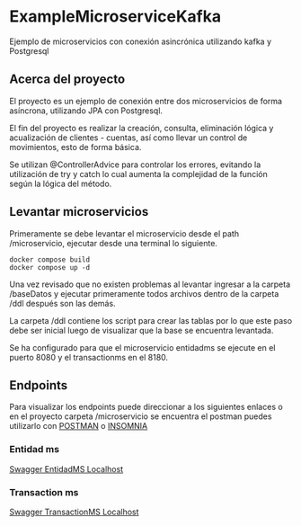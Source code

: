 # ExampleMicroserviceKafka
Ejemplo de microservicios con conexión asincrónica utilizando kafka y Postgresql

## Acerca del proyecto
El proyecto es un ejemplo de conexión entre dos microservicios de forma asíncrona, utilizando JPA con Postgresql.

El fin del proyecto es realizar la creación, consulta, eliminación lógica y acualización de clientes - cuentas, así como llevar un control de movimientos, esto de forma básica.

Se utilizan @ControllerAdvice para controlar los errores, evitando la utilización de try y catch lo cual aumenta la complejidad de la función según la lógica del método.


## Levantar microservicios
Primeramente se debe levantar el microservicio desde el path /microservicio, ejecutar desde una terminal lo siguiente.

```
docker compose build
docker compose up -d
```

Una vez revisado que no existen problemas al levantar ingresar a la carpeta /baseDatos y ejecutar primeramente todos archivos dentro de la carpeta /ddl después son las demás.

La carpeta /ddl contiene los script para crear las tablas por lo que este paso debe ser inicial luego de visualizar que la base se encuentra levantada.

Se ha configurado para que el microservicio entidadms se ejecute en el puerto 8080 y el transactionms en el 8180.

## Endpoints
Para visualizar los endpoints puede direccionar a los siguientes enlaces o en el proyecto carpeta /microservicio se encuentra el postman puedes utilizarlo con [POSTMAN](https://www.postman.com/downloads/) o [INSOMNIA](https://insomnia.rest/download)

### Entidad ms
[Swagger EntidadMS Localhost](http://localhost:8080/swagger-ui/index.html)

### Transaction ms
[Swagger TransactionMS Localhost](http://localhost:8180/swagger-ui/index.html)

